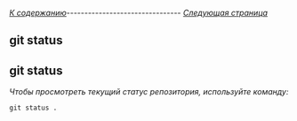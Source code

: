 *[К содержанию](readme.md)*-------------------------------- *[Следующая страница](git%20clone.md)*

## **git status**

## git status

*Чтобы просмотреть текущий статус репозитория, используйте команду:*

```bash-
git status .
```